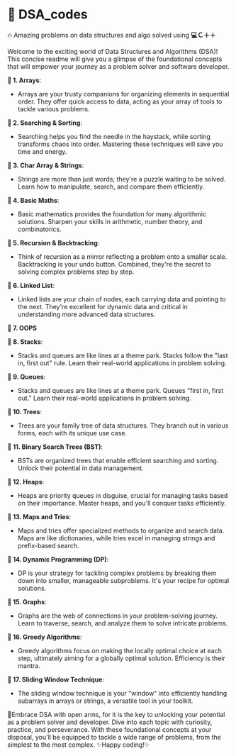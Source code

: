 # 🎯 DSA_codes
🔥 Amazing problems on data structures and algo solved using **💻Ｃ＋＋**  

Welcome to the exciting world of Data Structures and Algorithms (DSA)! This concise readme will give you a glimpse of the foundational concepts that will empower your journey as a problem solver and software developer.

**🥉 1. Arrays**:
   - Arrays are your trusty companions for organizing elements in sequential order. They offer quick access to data, acting as your array of tools to tackle various problems.

**🥉 2. Searching & Sorting**:
   - Searching helps you find the needle in the haystack, while sorting transforms chaos into order. Mastering these techniques will save you time and energy.

**🥉 3. Char Array & Strings**:
   - Strings are more than just words; they're a puzzle waiting to be solved. Learn how to manipulate, search, and compare them efficiently.

**🥉 4. Basic Maths**:
   - Basic mathematics provides the foundation for many algorithmic solutions. Sharpen your skills in arithmetic, number theory, and combinatorics.

**🥉 5. Recursion & Backtracking**:
   - Think of recursion as a mirror reflecting a problem onto a smaller scale. Backtracking is your undo button. Combined, they're the secret to solving complex problems step by step.

**🥉 6. Linked List**:
   - Linked lists are your chain of nodes, each carrying data and pointing to the next. They're excellent for dynamic data and critical in understanding more advanced data structures.
     
**🥉 7. OOPS**

**🥉 8. Stacks**:
   - Stacks and queues are like lines at a theme park. Stacks follow the "last in, first out" rule. Learn their real-world applications in problem solving.
     
**🥉 9. Queues**:
   - Stacks and queues are like lines at a theme park. Queues "first in, first out." Learn their real-world applications in problem solving.

**🥉 10. Trees**:
   - Trees are your family tree of data structures. They branch out in various forms, each with its unique use case.

**🥉 11. Binary Search Trees (BST)**:
   - BSTs are organized trees that enable efficient searching and sorting. Unlock their potential in data management.

**🥉 12. Heaps**:   
   - Heaps are priority queues in disguise, crucial for managing tasks based on their importance. Master heaps, and you'll conquer tasks efficiently.

**🥉 13. Maps and Tries**:
   - Maps and tries offer specialized methods to organize and search data. Maps are like dictionaries, while tries excel in managing strings and prefix-based search.

**🥉 14. Dynamic Programming (DP)**:
   - DP is your strategy for tackling complex problems by breaking them down into smaller, manageable subproblems. It's your recipe for optimal solutions.

**🥉 15. Graphs**:
   - Graphs are the web of connections in your problem-solving journey. Learn to traverse, search, and analyze them to solve intricate problems.

**🥉 16. Greedy Algorithms**:
   - Greedy algorithms focus on making the locally optimal choice at each step, ultimately aiming for a globally optimal solution. Efficiency is their mantra.

**🥉 17. Sliding Window Technique**:
   - The sliding window technique is your "window" into efficiently handling subarrays in arrays or strings, a versatile tool in your toolkit.

🤩Embrace DSA with open arms, for it is the key to unlocking your potential as a problem solver and developer. Dive into each topic with curiosity, practice, and perseverance. With these foundational concepts at your disposal, you'll be equipped to tackle a wide range of problems, from the simplest to the most complex. ✨Happy coding!✨
